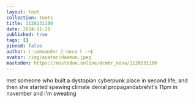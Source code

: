 ```yaml
---
layout: toot
collection: toots
title: 1120231100
date: 2024-11-20
published: true
tags: []
pinned: false
author: ⸸ commander ░ nova ⸸ :~$
avatar: /img/avatar/daemon.jpeg
mastodon: https://mastodon.online/@cmdr_nova/1120231100
---
```


met someone who built a dystopian cyberpunk place in second life, and then she started spewing climate denial propagandabrehit's 11pm in november and i'm sweating
